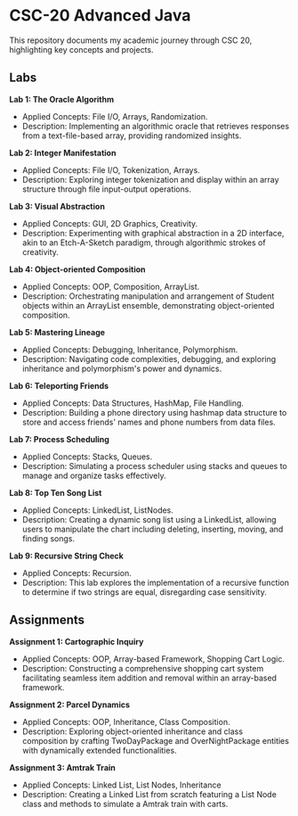 # CSC-20 Advanced Java

This repository documents my academic journey through CSC 20, highlighting key concepts and projects.

## Labs

**Lab 1: The Oracle Algorithm**
 - Applied Concepts: File I/O, Arrays, Randomization.
 - Description: Implementing an algorithmic oracle that retrieves responses from a text-file-based array, providing randomized insights.

**Lab 2: Integer Manifestation**
 - Applied Concepts: File I/O, Tokenization, Arrays.
 - Description: Exploring integer tokenization and display within an array structure through file input-output operations.

**Lab 3: Visual Abstraction**
 - Applied Concepts: GUI, 2D Graphics, Creativity.
 - Description: Experimenting with graphical abstraction in a 2D interface, akin to an Etch-A-Sketch paradigm, through algorithmic strokes of creativity.

**Lab 4: Object-oriented Composition**
 - Applied Concepts: OOP, Composition, ArrayList.
 - Description: Orchestrating manipulation and arrangement of Student objects within an ArrayList ensemble, demonstrating object-oriented composition.

**Lab 5: Mastering Lineage**
 - Applied Concepts: Debugging, Inheritance, Polymorphism.
 - Description: Navigating code complexities, debugging, and exploring inheritance and polymorphism's power and dynamics.

**Lab 6: Teleporting Friends**
 - Applied Concepts: Data Structures, HashMap, File Handling.
 - Description: Building a phone directory using hashmap data structure to store and access friends' names and phone numbers from data files.

**Lab 7: Process Scheduling**
 - Applied Concepts: Stacks, Queues.
 - Description: Simulating a process scheduler using stacks and queues to manage and organize tasks effectively.

**Lab 8: Top Ten Song List**
 - Applied Concepts: LinkedList, ListNodes.
 - Description: Creating a dynamic song list using a LinkedList, allowing users to manipulate the chart including deleting, inserting, moving, and finding songs.

**Lab 9: Recursive String Check**
 - Applied Concepts: Recursion.
 - Description: This lab explores the implementation of a recursive function to determine if two strings are equal, disregarding case sensitivity.

## Assignments

**Assignment 1: Cartographic Inquiry**
 - Applied Concepts: OOP, Array-based Framework, Shopping Cart Logic.
 - Description: Constructing a comprehensive shopping cart system facilitating seamless item addition and removal within an array-based framework.

**Assignment 2: Parcel Dynamics**
 - Applied Concepts: OOP, Inheritance, Class Composition.
 - Description: Exploring object-oriented inheritance and class composition by crafting TwoDayPackage and OverNightPackage entities with dynamically extended functionalities. 

**Assignment 3: Amtrak Train**
 - Applied Concepts: Linked List, List Nodes, Inheritance
 - Description: Creating a Linked List from scratch featuring a List Node class and methods to simulate a Amtrak train with carts.
